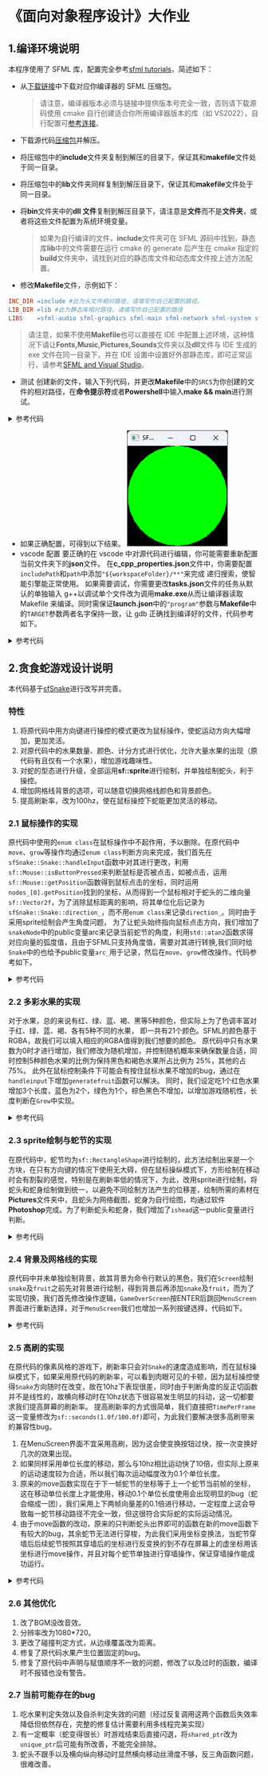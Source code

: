 # 《面向对象程序设计》大作业

## 1.编译环境说明

本程序使用了 SFML 库，配置完全参考[sfml tutorials](https://www.sfml-dev.org/tutorials/2.5/#getting-started)，简述如下：

- 从[下载链接](https://www.sfml-dev.org/download/sfml/2.5.1/)中下载对应你编译器的 SFML 压缩包。

  > 请注意，编译器版本必须与链接中提供版本号完全一致，否则请下载源码使用 cmake 自行创建适合你所用编译器版本的库（如 VS2022），自行配置可[参考连接](https://www.sfml-dev.org/tutorials/2.5/compile-with-cmake.php)。

- 下载源代码[压缩包](https://github.com/kotorikanbe/sfml-snake)并解压。
- 将压缩包中的**include**文件夹复制到解压的目录下，保证其和**makefile**文件处于同一目录。
- 将压缩包中的**lib**文件夹同样复制到解压目录下，保证其和**makefile**文件处于同一目录。
- 将**bin**文件夹中的**dll 文件**复制到解压目录下，请注意是**文件**而不是**文件夹**，或者将这些文件配置为系统环境变量。

  > 如果为自行编译的文件，**include**文件夹可在 SFML 源码中找到，静态库**lib**中的文件需要在运行 cmake 的 generate 后产生在 cmake 指定的**build**文件夹中，请找到对应的静态库文件和动态库文件按上述方法配置。

- 修改**Makefile**文件，示例如下：

```Makefile
INC_DIR =include #此为头文件相对路径，请填写你自己配置的路径。
LIB_DIR =lib #此为静态库相对路径，请填写你自己配置的路径
LIBS    =sfml-audio sfml-graphics sfml-main sfml-network sfml-system sfml-window #此为你要使用的静态库，请根据需求填写，如不清楚，请全部填写，细节可参考官网链接。
```

  > 请注意，如果不使用**Makefile**也可以直接在 IDE 中配置上述环境，这种情况下请让**Fonts,Music,Pictures,Sounds**文件夹以及**dll**文件与 IDE 生成的 exe 文件在同一目录下，并在 IDE 设置中设置好外部静态库，即可正常运行，请参考[SFML and Visual Studio](https://www.sfml-dev.org/tutorials/2.5/start-vc.php)。

- 测试
  创建新的文件，输入下列代码，并更改**Makefile**中的`SRCS`为你创建的文件的相对路径，在**命令提示符**或者**Powershell**中输入**make && main**进行测试。

<details>
<summary>参考代码</summary>

```c++
#include <SFML/Graphics.hpp>

int main()
{
    sf::RenderWindow window(sf::VideoMode(200, 200), "SFML works!");
    sf::CircleShape shape(100.f);
    shape.setFillColor(sf::Color::Green);

    while (window.isOpen())
    {
        sf::Event event;
        while (window.pollEvent(event))
        {
            if (event.type == sf::Event::Closed)
                window.close();
        }

        window.clear();
        window.draw(shape);
        window.display();
    }

    return 0;
}
```

</code></pre>
</details>

- 如果正确配置，可得到以下结果。
  ![example](/Pictures/example.png)
- vscode 配置
  要正确的在 vscode 中对源代码进行编辑，你可能需要重新配置当前文件夹下的**json**文件。
  在**c_cpp_properties.json**文件中，你需要配置`includePath`和`path`中添加`"${workspaceFolder}/**"`来完成
  递归搜索，使智能引擎能正常使用。
  如果需要调试，你需要更改**tasks.json**文件的任务从默认的单独输入 g++以调试单个文件改为调用**make.exe**从而让编译器读取 Makefile 来编译。同时需保证**launch.json**中的`"program"`参数与**Makefile**中的`TARGET`参数两者名字保持一致，让 gdb 正确找到编译好的文件，代码参考如下。
<details>
<summary>参考代码</summary>

```json
#task.json
{
    "version": "2.0.0",
    "tasks":[
        {
            "label": "make",
            "type": "shell",
            "command": "mingw32-make.exe",
            "args": [],
            "presentation": {
                "echo": true,
                "reveal": "always",
                "focus": false,
                "panel": "shared",
                "showReuseMessage": true
            },
            "problemMatcher": [],
            "group": {
                "kind": "build",
                "isDefault": true
            }
        }
    ]
}
#launch.json
{
  "version": "0.2.0",
  "configurations": [
    {
      "name": "build with g++",
      "type": "cppdbg",
      "request": "launch",
      "targetArchitecture": "x86",
      "program": "${workspaceRoot}\\main.exe",
      "miDebuggerPath": "gdb",
      "args": [],
      "stopAtEntry": false,
      "cwd": "${workspaceRoot}",
      "externalConsole": false,
      "preLaunchTask": "make",
      "internalConsoleOptions": "neverOpen"
    }
    ]
}
```

</code></pre>
</details>

## 2.贪食蛇游戏设计说明
本代码基于[sfSnake](https://github.com/jhpy1024/sfSnake)进行改写并完善。
### 特性
1. 将原代码中用方向键进行操控的模式更改为鼠标操作，使蛇运动方向大幅增加，更加灵活。
2. 对原代码中的水果数量、颜色、计分方式进行优化，允许大量水果的出现（原代码有且仅有一个水果），增加游戏趣味性。
3. 对蛇的型态进行升级，全部运用**sf::sprite**进行绘制，并单独绘制蛇头，利于操控。
4. 增加网格线背景的选项，可以随意切换网格线颜色和背景颜色。
5. 提高刷新率，改为100hz，使在鼠标操控下蛇能更加灵活的移动。
### 2.1 鼠标操作的实现
原代码中使用的`enum class`在鼠标操作中不起作用，予以删除。在原代码中`move`、`grow`等操作均通过`enum class`判断方向来完成，我们首先在`sfSnake::Snake::handleInput`函数中对其进行更改，利用`sf::Mouse::isButtonPressed`来判断鼠标是否被点击，如被点击，运用`sf::Mouse::getPosition`函数得到鼠标点击的坐标，同时运用`nodes_[0].getPosition`找到的坐标，从而得到一个鼠标相对于蛇头的二维向量`sf::Vector2f`，为了消除鼠标距离的影响，将其单位化后记录为`sfSnake::Snake::direction_`，而不用`enum class`来记录`direction_`。同时由于采用sprite绘制会产生角度问题，
为了让蛇头始终指向鼠标点击方向，我们增加了`snakeNode`中的public变量arc来记录当前蛇节的角度，利用`std::atan2`函数求得对应向量的弧度值，且由于SFML只支持角度值，需要对其进行转换,我们同时给`Snake`中的也给予public变量`arc_`用于记录，然后在`move`、`grow`修改操作。代码参考如下。

<details>
<summary>参考代码</summary>

```c++
void Snake::handleInput(sf::RenderWindow &window, std::vector<Fruit> &fruits)
{
	checkSelfCollisions();
	checkFruitCollisions(fruits);
	if (sf::Mouse::isButtonPressed(sf::Mouse::Left))
	{
		checkFruitCollisions(fruits);
		sf::Vector2f start = nodes_[0].getPosition();
		sf::Vector2i end = sf::Mouse::getPosition(window);
		sf::Vector2f vector(static_cast<float>(end.x) - start.x, static_cast<float>(end.y) - start.y);
		float tmp = std::atan2(vector.y, vector.x);
		vector.x = vector.x / sqrt(pow(vector.x, 2) + pow(vector.y, 2));
		vector.y = vector.y / sqrt(pow(vector.x, 2) + pow(vector.y, 2));
		direction_ = std::move(vector);
		arc_ = frad(tmp);
	}
	checkFruitCollisions(fruits);
	checkSelfCollisions();
//in grow
SnakeNode snakenode(sf::Vector2f(nodes_[nodes_.size() - 1].getPosition().x + direction_.x * SnakeNode::Width, nodes_[nodes_.size() - 1].getPosition().y + direction_.y * SnakeNode::Height), false, nodes_[nodes_.size() - 1].arc_);
//in move
nodes_[0].move((direction_.x * SnakeNode::Width) * 0.1, (direction_.y * SnakeNode::Height) * 0.1);
}
```

</code></pre>
</details>

### 2.2 多彩水果的实现
对于水果，总的来说有红、绿、蓝、褐、黑等5种颜色，但实际上为了色调丰富对于红、绿、蓝、褐、各有5种不同的水果，
即一共有21个颜色。SFML的颜色基于RGBA，故我们可以填入相应的RGBA值得到我们想要的颜色。
原代码中只有水果数为0时才进行增加，我们修改为随机增加，并控制随机概率来确保数量合适，同时控制5种颜色水果的比例为保持黑色和褐色水果所占比例为 25%，其他的占 75%。
此外在鼠标控制条件下可能会有按住鼠标水果不增加的bug，通过在`handleinput`下增加`generatefruit`函数可以解决。
同时，我们设定吃1个红色水果增加3个长度，蓝色为2个，绿色为1个，棕色黑色不增加，以增加游戏随机性，长度判断在`Grow`中实现。

<details>
<summary>参考代码</summary>

```c++
//in update and handleinput
static std::default_random_engine engine(time(NULL));
	static std::uniform_int_distribution<int> Distribution(0, 100000);
	snake_.checkFruitCollisions(fruit_);
    	if (Distribution(engine) % 200 == 0)
		generateFruit();
//random diatribute
void GameScreen::generateFruit()
{
	static std::default_random_engine engine(time(NULL));
	static std::uniform_int_distribution<int> xDistribution(0, Game::Width - SnakeNode::Width);
	static std::uniform_int_distribution<int> yDistribution(0, Game::Height - SnakeNode::Height);

	fruit_.push_back(Fruit(sf::Vector2f(xDistribution(engine), yDistribution(engine))));
}
//setcolor
sf::Color Fruit::getacolor(){
	static sf::Color brown1{140,81,25,255};
	static sf::Color brown2{139,105,20,255};
	static sf::Color brown3{139,69,19,255};
	static sf::Color brown4{165,42,42,255};
	static sf::Color brown5{205,149,12,255};
	static sf::Color blue1{152,245,255,255};
	static sf::Color blue2{0,0,255,255};
	static sf::Color blue3{135,206,250,255};
	static sf::Color blue4{65,105,255,255};
	static sf::Color blue5{100,149,237,255};
	static sf::Color red1{255,0,0,255};
	static sf::Color red2{255,69,0,255};
	static sf::Color red3{238,44,44,255};
	static sf::Color red4{205,85,85,255};
	static sf::Color red5{250,128,124,255};
	static sf::Color green1{0,255,0,255};
	static sf::Color green2{154,205,50,255};
	static sf::Color green3{0,255,127,255};
	static sf::Color green4{34,139,34,255};
	static sf::Color green5{32,178,170,255};
	static std::vector<sf::Color> Colors1{sf::Color::Black,brown1,brown2,brown3,brown4,brown5};
	static std::vector<sf::Color> Colors2{red1,red2,red3,red4,red5,blue1,blue2,blue3,blue4,blue5,green1,green2,green3,green4,green5};
	std::default_random_engine random(time(NULL));
    std::uniform_int_distribution<int> dis(0, 10000);
	int count=dis(random);
	if(count++%4==0){
		std::random_shuffle(Colors1.begin(),Colors1.end());
		return *Colors1.begin();
	}
	else{
		std::random_shuffle(Colors2.begin(),Colors2.end());
		return *Colors2.begin();
	}
}
sf::Color Fruit::getcolor()const{
	return shape_.getFillColor();
}
void Snake::grow(sf::Color color)
{
	static sf::Color brown1{140, 81, 25, 255};
	static sf::Color brown2{139, 105, 20, 255};
	static sf::Color brown3{139, 69, 19, 255};
	static sf::Color brown4{165, 42, 42, 255};
	static sf::Color brown5{205, 149, 12, 255};
	static sf::Color blue1{152, 245, 255, 255};
	static sf::Color blue2{0, 0, 255, 255};
	static sf::Color blue3{135, 206, 250, 255};
	static sf::Color blue4{65, 105, 255, 255};
	static sf::Color blue5{100, 149, 237, 255};
	static sf::Color red1{255, 0, 0, 255};
	static sf::Color red2{255, 69, 0, 255};
	static sf::Color red3{238, 44, 44, 255};
	static sf::Color red4{205, 85, 85, 255};
	static sf::Color red5{250, 128, 124, 255};
	static sf::Color green1{0, 255, 0, 255};
	static sf::Color green2{154, 205, 50, 255};
	static sf::Color green3{0, 255, 127, 255};
	static sf::Color green4{34, 139, 34, 255};
	static sf::Color green5{32, 178, 170, 255};
	static std::vector<sf::Color> blackandbrown{sf::Color::Black, brown1, brown2, brown3, brown4, brown5};
	static std::vector<sf::Color> red{red1, red2, red3, red4, red5};
	static std::vector<sf::Color> blue{blue1, blue2, blue3, blue4, blue5};
	static std::vector<sf::Color> green{green1, green2, green3, green4, green5};
	int count = 0;
	if (std::find(blackandbrown.begin(), blackandbrown.end(), color) != blackandbrown.end())
		count = 0;
	if (std::find(red.begin(), red.end(), color) != red.end())
		count = 3;
	if (std::find(blue.begin(), blue.end(), color) != blue.end())
		count = 2;
	if (std::find(green.begin(), green.end(), color) != green.end())
		count = 1;
	for (int i = 0; i < count;i++)
	{
		SnakeNode snakenode(sf::Vector2f(nodes_[nodes_.size() - 1].getPosition().x + direction_.x * SnakeNode::Width, nodes_[nodes_.size() - 1].getPosition().y + direction_.y * SnakeNode::Height), false, nodes_[nodes_.size() - 1].arc_);
		nodes_.push_back(snakenode);
	}
}

```

</code></pre>
</details>

### 2.3 **sprite**绘制与蛇节的实现
在原代码中，蛇节均为`sf::RectangleShape`进行绘制的，此方法绘制出来是一个方块，在只有方向键的情况下使用无大碍，但在鼠标操纵模式下，方形绘制在移动时会有割裂的感觉，特别是在刷新率低的情况下，为此，改用sprite进行绘制，将蛇头和蛇身绘制做到统一，以避免不同绘制方法产生的位移差，绘制所需的素材在**Pictures**文件夹中，且蛇头为网络截图，蛇身为自行绘图，均通过软件**Photoshop**完成。为了判断蛇头和蛇身，我们增加了`ishead`这一public变量进行判断。

<details>
<summary>参考代码</summary>

```c++
SnakeNode::SnakeNode(sf::Vector2f position, bool idt, float arc)
	:  ishead_(idt),arc_(arc),position_(position)
{
	if(ishead_){
		texture.loadFromFile("Pictures/head.png");
	}
	else{
		texture.loadFromFile("Pictures/body.png");
	}
	sprite.setTexture(texture);
	sprite.setPosition(position_);
	sprite.setScale(sf::Vector2f(0.1, 0.1));
	
}
```
</code></pre>
</details>

### 2.4 背景及网格线的实现
原代码中并未单独绘制背景，故其背景为命令行默认的黑色，我们在`Screen`绘制`snake`及`fruit`之前先对背景进行绘制，得到背景后再添加`snake`及`fruit`，而为了实现切换，我们首先修改操作逻辑，`GameOverScreen`按ENTER后跳回`MenuScreen`界面进行重新选择，对于`MenuScreen`我们也增加一系列按键选择，代码如下。

<details>
<summary>参考代码</summary>

```c++
//draw background and line
void GameScreen::render(sf::RenderWindow &window)
{
	sf::RectangleShape background(sf::Vector2f(Game::Width,Game::Height));
	background.setFillColor(backgroundcolor);
	window.draw(background);
	if(lines){
		for(int i=0;i<Game::Width;i+=10){
			sf::RectangleShape cline(sf::Vector2f(2.0,Game::Height));
			cline.setFillColor(linecolor);
			cline.setPosition(sf::Vector2f(static_cast<float>(i),0));
			window.draw(cline);
		}
		for(int i=0;i<Game::Height;i+=10){
			sf::RectangleShape cline(sf::Vector2f(Game::Width,2.0));
			cline.setFillColor(linecolor);
			cline.setPosition(sf::Vector2f(0,static_cast<float>(i)));
			window.draw(cline);
		}
	}
	snake_.render(window);

	for (auto fruit : fruit_)
		fruit.render(window);
}
//switch color in Menuscreen
void MenuScreen::handleInput(sf::RenderWindow &window)
{
	if (sf::Keyboard::isKeyPressed(sf::Keyboard::A))
	{
		if (backgroundcolor == sf::Color::White)
		{

			backgroundcolor = sf::Color::Black;
			display1.setString("BACKGROUND:BLACK");
			display1.setFillColor(sf::Color::Black);
		}

		else if (backgroundcolor == sf::Color::Black)
		{
			backgroundcolor = Brown;
			display1.setString("BACKGROUND:BROWN");
			display1.setFillColor(Brown);
		}
		else if (backgroundcolor == Brown)
		{
			backgroundcolor = sf::Color::White;
			display1.setString("BACKGROUND:WHITE");
			display1.setFillColor(sf::Color::White);
		}
	}
	else if (sf::Keyboard::isKeyPressed(sf::Keyboard::Space)){
		Game::TimePerFrame=sf::seconds(1.0f/100.0f);
		Game::Screen = std::make_unique<GameScreen>(backgroundcolor, linescolor, lines);
		}
	else if (sf::Keyboard::isKeyPressed(sf::Keyboard::Escape))
		window.close();
	else if(sf::Keyboard::isKeyPressed(sf::Keyboard::L)){
		if(lines){
			lines=false;
			display2.setString("LINES:\t OFF");
			change.setString("Press [A] to change background color\n\nPress [L] to import lines\n\n");
		}
		else{
			lines=true;
			display2.setString("LINES:\t ON");
			change.setString("Press [A] to change background color\n\nPress [L] to import lines\n\nPress [s] to change lines color");
		}
	}
	else if(sf::Keyboard::isKeyPressed(sf::Keyboard::S)&& lines){
		if (linescolor == sf::Color::White)
		{

			linescolor = sf::Color::Black;
			display3.setString("LINES:BLACK");
			display3.setFillColor(sf::Color::Black);
		}

		else if (linescolor == sf::Color::Black)
		{
			linescolor = Brown;
			display3.setString("LINES:BROWN");
			display3.setFillColor(Brown);
		}
		else if (linescolor == Brown)
		{
			linescolor = sf::Color::White;
			display3.setString("LINES:WHITE");
			display3.setFillColor(sf::Color::White);
		}
	}
}
```
</code></pre>
</details>

### 2.5 高刷的实现
在原代码的像素风格的游戏下，刷新率只会对`Snake`的速度造成影响，而在鼠标操纵模式下，如果采用原代码的刷新率，可以看到肉眼可见的卡顿，因为鼠标操控使得`Snake`方向随时在改变，故在10hz下表现很差，同时由于判断角度的反正切函数并不是线性的，故横向移动时在10hz状态下很容易发生明显的抖动，这一切都要求我们提高屏幕的刷新率。
提高刷新率的方式很简单，我们直接把`TimePerFrame`这一变量修改为`sf::seconds(1.0f/100.0f)`即可，为此我们要解决很多高刷带来的兼容性bug。
1. 在MenuScreen界面不宜采用高刷，因为这会使变换按钮过快，按一次变换好几次的效果出现。
2. 如果同样采用单位长度的移动，那么与10hz相比运动快了10倍，但实际上原来的运动速度较为合适，所以我们每次运动幅度改为0.1个单位长度。
3. 原来的move函数实现在于下一帧蛇节的坐标等于上一个蛇节当前帧的坐标，这在移动单位长度上才能使用，移动0.1个单位长度使用会出现明显的bug（蛇会缩成一团），我们采用上下两帧向量差的0.1倍进行移动，一定程度上这会导致每一蛇节移动路径不完全一致，但这很符合实际蛇的实际运动情况。
4. 由于move函数的改动，原来的只判断蛇头出界即可的函数在新的move函数下有较大的bug，其余蛇节无法进行穿梭，为此我们采用坐标变换法，当蛇节穿墙后后续蛇节按照其穿墙后的坐标进行反变换的到不存在屏幕上的虚坐标用该坐标进行move操作，并且对每个蛇节单独进行穿墙操作，保证穿墙操作能成功运行。

<details>
<summary>参考代码</summary>

```c++
//move
void Snake::move()
{
	nodes_[0].arc_ = arc_;
	for (decltype(nodes_.size()) i = nodes_.size() - 1; i > 0; --i)
	{
		sf::Vector2f tmp1 = nodes_.at(i - 1).getPosition();
		sf::Vector2f tmp2 = nodes_[i].getPosition();
		sf::Vector2f tmp3 = tmp1 - tmp2;
		if (fabs(tmp3.x) > 50 || fabs(tmp3.y) > 50)
		{

			if (tmp3.x > 50)
			{
				tmp3.x = tmp1.x - Game::Width - tmp2.x;
			}
			if (tmp3.x < -50)
			{
				tmp3.x = tmp1.x + Game::Width - tmp2.x;
			}
			if (tmp3.y > 50)
			{
				tmp3.y = tmp1.y - Game::Height - tmp2.y;
			}
			if (tmp3.y < -50)
			{
				tmp3.y = tmp1.y + Game::Height - tmp2.y;
			}

			nodes_[i].setPosition(tmp2 + tmp3 * 0.1f);
			edgecrossing(nodes_[i]);
		}
		else
		{
			nodes_[i].setPosition(tmp2 + tmp3 * 0.1f);
		}
		nodes_[i].arc_ = nodes_[0].arc_;
	}
	nodes_[0].move((direction_.x * SnakeNode::Width) * 0.1, (direction_.y * SnakeNode::Height) * 0.1);
}
//edgecrossing
static void edgecrossing(SnakeNode &headNode)
{
	if (headNode.getPosition().x <= 0)
	{
		edge = headNode.getPosition();
		headNode.setPosition(Game::Width, headNode.getPosition().y);
	}
	else if (headNode.getPosition().x >= Game::Width)
	{
		edge = headNode.getPosition();
		headNode.setPosition(0, headNode.getPosition().y);
	}
	else if (headNode.getPosition().y <= 0)
	{
		edge = headNode.getPosition();
		headNode.setPosition(headNode.getPosition().x, Game::Height);
	}
	else if (headNode.getPosition().y >= Game::Height)
	{
		edge = headNode.getPosition();
		headNode.setPosition(headNode.getPosition().x, 0);
	}
}
```
</code></pre>
</details>

### 2.6 其他优化
1. 改了BGM没改音效。
2. 分辨率改为1080*720。
3. 更改了碰撞判定方式，从边缘覆盖改为距离。
4. 修复了原代码水果产生位置固定的bug。
5. 修复了原代码中声明与赋值顺序不一致的问题，修改了以及过时的函数，编译时不报错也没有警告。
### 2.7 当前可能存在的bug
1. 吃水果判定失效以及自杀判定失效的问题（经过反复调用这两个函数后失效率降低但依然存在，完整的修复估计需要利用多线程完美实现）
2. 有一定概率（蛇变得很长）时游戏结束后直接闪退，将`shared_ptr`改为`unique_ptr`后可能有所改善，不能完全排除。
3. 蛇头不跟手以及横向纵向移动时显然横向移动丝滑度不够，反三角函数问题，很难改善。
